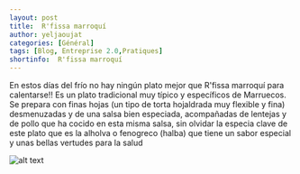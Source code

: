```yaml
---
layout: post
title:  R'fissa marroquí 
author: yeljaoujat  
categories: [Général]
tags: [Blog, Entreprise 2.0,Pratiques]
shortinfo:  R'fissa marroquí 
---
```


En estos días del frío no hay ningún plato mejor que R'fissa marroquí para calentarse!!
Es un plato tradicional muy típico y específicos de Marruecos. Se prepara con finas hojas (un tipo de torta hojaldrada muy flexible y fina) desmenuzadas y de una salsa bien especiada, acompañadas de lentejas y de pollo que ha cocido en esta misma salsa, sin olvidar la especia clave de este plato que es la alholva o fenogreco (halba) que tiene un sabor especial y unas bellas vertudes para la salud


![alt text](http://github.org/marueccos-cultura-y-tradiciones.github.io/raw/master/assets/media/12274257_909891359125137_3497965969919628798_n.jpg "Logo Title Text 1")
